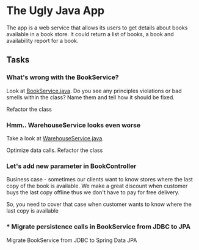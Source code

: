 # The Ugly Java App

The app is a web service that allows its users to get details about books available in 
a book store. It could return a list of books, a book and availability report for a book.

## Tasks

### What's wrong with the BookService?

Look at [BookService.java](./src/main/java/com/github/golandec93/uglyjavaapp/service/BookService.java). 
Do you see any principles violations or bad smells within the class? Name them and tell how it should be fixed.

Refactor the class

### Hmm.. WarehouseService looks even worse

Take a look at [WarehouseService.java](./src/main/java/com/github/golandec93/uglyjavaapp/service/BookService.java).

Optimize data calls. Refactor the class

### Let's add new parameter in BookController

Business case - sometimes our clients want to know stores where the last copy of the book is available. We make a great 
discount when customer buys the last copy offline thus we don't have to pay for free delivery.

So, you need to cover that case when customer wants to know where the last copy is available

### * Migrate persistence calls in BookService from JDBC to JPA

Migrate BookService from JDBC to Spring Data JPA
